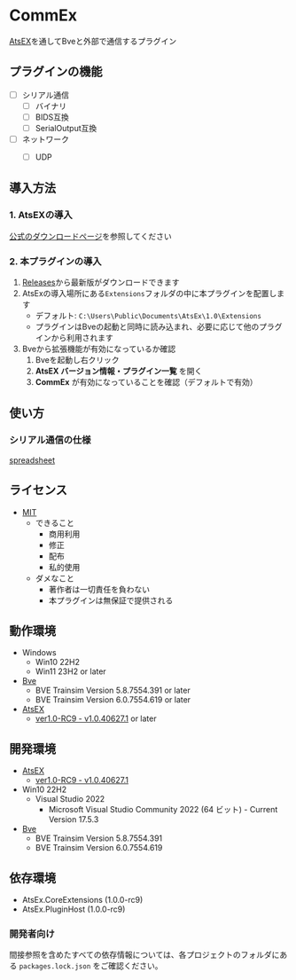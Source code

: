 # CommEx
[AtsEX](https://github.com/automatic9045/AtsEX)を通してBveと外部で通信するプラグイン


## プラグインの機能
- [ ] シリアル通信
    - [ ] バイナリ
    - [ ] BIDS互換
    - [ ] SerialOutput互換
- [ ] ネットワーク
    - [ ] UDP


## 導入方法
### 1. AtsEXの導入
[公式のダウンロードページ](https://automatic9045.github.io/AtsEX/download/)を参照してください
### 2. 本プラグインの導入
1. [Releases](releases/)から最新版がダウンロードできます
1. AtsExの導入場所にある`Extensions`フォルダの中に本プラグインを配置します
    - デフォルト: `C:\Users\Public\Documents\AtsEx\1.0\Extensions`
    - プラグインはBveの起動と同時に読み込まれ、必要に応じて他のプラグインから利用されます
1. Bveから拡張機能が有効になっているか確認
    1. Bveを起動し右クリック
    1. **AtsEX バージョン情報・プラグイン一覧** を開く
    1. **CommEx** が有効になっていることを確認（デフォルトで有効）


## 使い方
### シリアル通信の仕様
[spreadsheet](https://docs.google.com/spreadsheets/d/1ScX5CCfMGIy2SJhocsE9RfQSSqe-My4DV7IYqSuNI9Q/edit?usp=sharing)


## ライセンス
- [MIT](LICENSE)
    - できること
        - 商用利用
        - 修正
        - 配布
        - 私的使用
    - ダメなこと
        - 著作者は一切責任を負わない
        - 本プラグインは無保証で提供される


## 動作環境
- Windows
    - Win10 22H2
    - Win11 23H2 or later
- [Bve](https://bvets.net/)
    - BVE Trainsim Version 5.8.7554.391 or later
    - BVE Trainsim Version 6.0.7554.619 or later
- [AtsEX](https://github.com/automatic9045/AtsEX)
    - [ver1.0-RC9 - v1.0.40627.1](https://github.com/automatic9045/AtsEX/releases/tag/v1.0.40627.1) or later


## 開発環境
- [AtsEX](https://github.com/automatic9045/AtsEX)
    - [ver1.0-RC9 - v1.0.40627.1](https://github.com/automatic9045/AtsEX/releases/tag/v1.0.40627.1)
- Win10 22H2
    - Visual Studio 2022
        - Microsoft Visual Studio Community 2022 (64 ビット) - Current Version 17.5.3
- [Bve](https://bvets.net/)
    - BVE Trainsim Version 5.8.7554.391
    - BVE Trainsim Version 6.0.7554.619


## 依存環境
- AtsEx.CoreExtensions (1.0.0-rc9)
- AtsEx.PluginHost (1.0.0-rc9)

### 開発者向け
間接参照を含めたすべての依存情報については、各プロジェクトのフォルダにある `packages.lock.json` をご確認ください。
